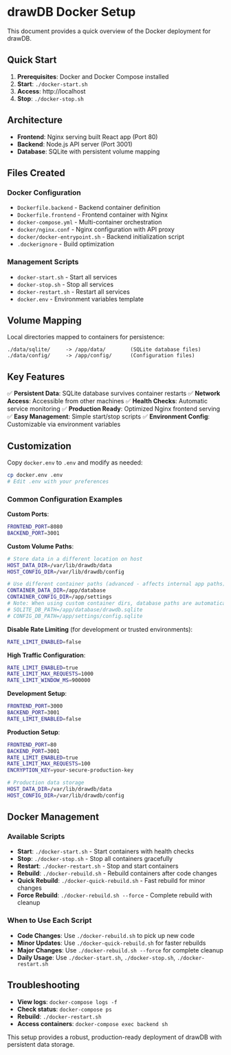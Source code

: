 # drawDB Docker Setup

This document provides a quick overview of the Docker deployment for drawDB.

## Quick Start

1. **Prerequisites**: Docker and Docker Compose installed
2. **Start**: `./docker-start.sh`
3. **Access**: http://localhost
4. **Stop**: `./docker-stop.sh`

## Architecture

- **Frontend**: Nginx serving built React app (Port 80)
- **Backend**: Node.js API server (Port 3001)
- **Database**: SQLite with persistent volume mapping

## Files Created

### Docker Configuration
- `Dockerfile.backend` - Backend container definition
- `Dockerfile.frontend` - Frontend container with Nginx
- `docker-compose.yml` - Multi-container orchestration
- `docker/nginx.conf` - Nginx configuration with API proxy
- `docker/docker-entrypoint.sh` - Backend initialization script
- `.dockerignore` - Build optimization

### Management Scripts
- `docker-start.sh` - Start all services
- `docker-stop.sh` - Stop all services  
- `docker-restart.sh` - Restart all services
- `docker.env` - Environment variables template

## Volume Mapping

Local directories mapped to containers for persistence:

```
./data/sqlite/     -> /app/data/        (SQLite database files)
./data/config/     -> /app/config/      (Configuration files)
```

## Key Features

✅ **Persistent Data**: SQLite database survives container restarts
✅ **Network Access**: Accessible from other machines
✅ **Health Checks**: Automatic service monitoring
✅ **Production Ready**: Optimized Nginx frontend serving
✅ **Easy Management**: Simple start/stop scripts
✅ **Environment Config**: Customizable via environment variables

## Customization

Copy `docker.env` to `.env` and modify as needed:

```bash
cp docker.env .env
# Edit .env with your preferences
```

### Common Configuration Examples

**Custom Ports**:
```bash
FRONTEND_PORT=8080
BACKEND_PORT=3001
```

**Custom Volume Paths**:
```bash
# Store data in a different location on host
HOST_DATA_DIR=/var/lib/drawdb/data
HOST_CONFIG_DIR=/var/lib/drawdb/config

# Use different container paths (advanced - affects internal app paths)
CONTAINER_DATA_DIR=/app/database
CONTAINER_CONFIG_DIR=/app/settings
# Note: When using custom container dirs, database paths are automatically set to:
# SQLITE_DB_PATH=/app/database/drawdb.sqlite
# CONFIG_DB_PATH=/app/settings/config.sqlite
```

**Disable Rate Limiting** (for development or trusted environments):
```bash
RATE_LIMIT_ENABLED=false
```

**High Traffic Configuration**:
```bash
RATE_LIMIT_ENABLED=true
RATE_LIMIT_MAX_REQUESTS=1000
RATE_LIMIT_WINDOW_MS=900000
```

**Development Setup**:
```bash
FRONTEND_PORT=3000
BACKEND_PORT=3001
RATE_LIMIT_ENABLED=false
```

**Production Setup**:
```bash
FRONTEND_PORT=80
BACKEND_PORT=3001
RATE_LIMIT_ENABLED=true
RATE_LIMIT_MAX_REQUESTS=100
ENCRYPTION_KEY=your-secure-production-key

# Production data storage
HOST_DATA_DIR=/var/lib/drawdb/data
HOST_CONFIG_DIR=/var/lib/drawdb/config
```

## Docker Management

### Available Scripts

- **Start**: `./docker-start.sh` - Start containers with health checks
- **Stop**: `./docker-stop.sh` - Stop all containers gracefully
- **Restart**: `./docker-restart.sh` - Stop and start containers
- **Rebuild**: `./docker-rebuild.sh` - Rebuild containers after code changes
- **Quick Rebuild**: `./docker-quick-rebuild.sh` - Fast rebuild for minor changes
- **Force Rebuild**: `./docker-rebuild.sh --force` - Complete rebuild with cleanup

### When to Use Each Script

- **Code Changes**: Use `./docker-rebuild.sh` to pick up new code
- **Minor Updates**: Use `./docker-quick-rebuild.sh` for faster rebuilds
- **Major Changes**: Use `./docker-rebuild.sh --force` for complete cleanup
- **Daily Usage**: Use `./docker-start.sh`, `./docker-stop.sh`, `./docker-restart.sh`

## Troubleshooting

- **View logs**: `docker-compose logs -f`
- **Check status**: `docker-compose ps`  
- **Rebuild**: `./docker-restart.sh`
- **Access containers**: `docker-compose exec backend sh`

This setup provides a robust, production-ready deployment of drawDB with persistent data storage.
